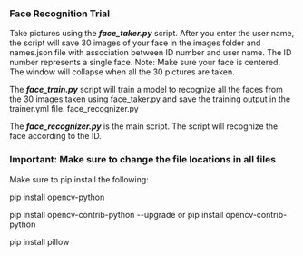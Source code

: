 ### Face Recognition Trial

Take pictures using the ***face_taker.py*** script. After you enter the user name, the script will save 30 images of your face in the images folder and names.json file with association between ID number and user name. The ID number represents a single face. Note: Make sure your face is centered. The window will collapse when all the 30 pictures are taken.

The ***face_train.py*** script will train a model to recognize all the faces from the 30 images taken using face_taker.py and save the training output in the trainer.yml file.
face_recognizer.py

The ***face_recognizer.py*** is the main script. The script will recognize the face according to the ID.

### Important: Make sure to change the file locations in all files

Make sure to pip install the following:

pip install opencv-python

pip install opencv-contrib-python --upgrade or pip install opencv-contrib-python

pip install pillow
